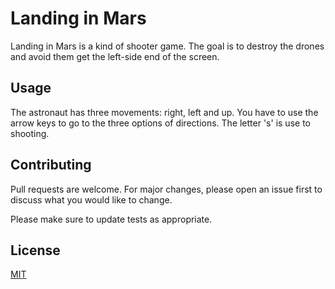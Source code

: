 # Landing in Mars

Landing in Mars is a kind of shooter game. The goal is to destroy the drones and avoid them get the left-side end of the screen.

## Usage

The astronaut has three movements: right, left and up. 
You have to use the arrow keys to go to the three options of directions.
The letter 's' is use to shooting. 

## Contributing
Pull requests are welcome. For major changes, please open an issue first to discuss what you would like to change.

Please make sure to update tests as appropriate.

## License
[MIT](https://choosealicense.com/licenses/mit/)